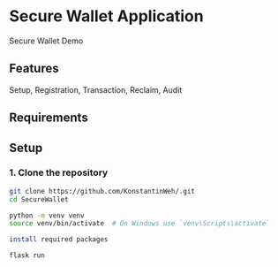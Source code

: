 # Secure Wallet Application

Secure Wallet Demo

## Features

Setup, Registration, Transaction, Reclaim, Audit

## Requirements

## Setup

### 1. Clone the repository

```bash
git clone https://github.com/KonstantinWeh/.git
cd SecureWallet

python -m venv venv
source venv/bin/activate  # On Windows use `venv\Scripts\activate`

install required packages

flask run


